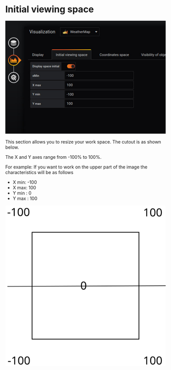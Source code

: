 

# Initial viewing space


![display](../../screenshots/editor/initial/initial-view-space.jpg)


This section allows you to resize your work space. The cutout is as shown below.

The X and Y axes range from -100% to 100%. 

For example:
If you want to work on the upper part of the image the characteristics will be as follows
- X min: -100
- X max: 100
- Y min : 0
- Y max : 100

![decoupage](../../screenshots/editor/initial/initial-decoupage.svg)
